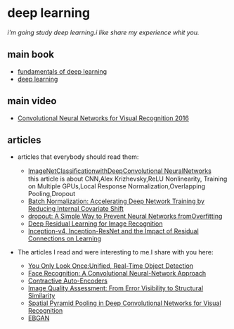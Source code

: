 deep learning
=============


*i'm going study deep learning.i like share my experience whit you.<br>*

main book
------------	
* [fundamentals of deep learning](https://universalflowuniversity.com/Books/Computer%20Programming/Machine%20Learning%20and%20Deep%20Learning/Fundamentals%20of%20Deep%20Learning_%20Designing%20Next-Generation%20Machine%20Intelligence%20Algorithms.pdf) <br>
* [deep learning](https://www.amazon.com/Deep-Learning-NONE-Ian-Goodfellow-ebook/dp/B01MRVFGX4)

main video
------------
* [Convolutional Neural Networks for Visual Recognition 2016](http://academictorrents.com/details/46c5af9e2075d9af06f280b55b65cf9b44eb9fe7)	

articles
------------
* articles that everybody should read them:
	* [ImageNetClassiﬁcationwithDeepConvolutional NeuralNetworks](https://papers.nips.cc/paper/4824-imagenet-classification-with-deep-convolutional-neural-networks.pdf)<br>
	this article is about CNN,Alex Krizhevsky,ReLU Nonlinearity, Training on Multiple GPUs,Local Response Normalization,Overlapping Pooling,Dropout
	* [Batch Normalization: Accelerating Deep Network Training by Reducing Internal Covariate Shift](https://arxiv.org/pdf/1502.03167.pdf%20http://arxiv.org/abs/1502.03167.pdf)
	* [dropout: A Simple Way to Prevent Neural Networks fromOverfitting](http://www.jmlr.org/papers/volume15/srivastava14a/srivastava14a.pdf?source=post_page---------------------------)
	* [Deep Residual Learning for Image Recognition](http://openaccess.thecvf.com/content_cvpr_2016/papers/He_Deep_Residual_Learning_CVPR_2016_paper.pdf)
	* [Inception-v4, Inception-ResNet and the Impact of Residual Connections on Learning](https://www.aaai.org/ocs/index.php/AAAI/AAAI17/paper/viewFile/14806/14311)

* The articles I read and were interesting to me.I share with you here:
	* [You Only Look Once:Unified, Real-Time Object Detection](https://www.cv-foundation.org/openaccess/content_cvpr_2016/papers/Redmon_You_Only_Look_CVPR_2016_paper.pdf)
	* [Face Recognition: A Convolutional Neural-Network Approach](http://www.cs.cmu.edu/afs/cs/user/bhiksha/WWW/courses/deeplearning/Fall.2016/pdfs/Lawrence_et_al.pdf)
	* [Contractive Auto-Encoders](https://icml.cc/2011/papers/455_icmlpaper.pdf)
	* [Image Quality Assessment: From Error Visibility to Structural Similarity](https://ece.uwaterloo.ca/~z70wang/publications/ssim.pdf)
	* [Spatial Pyramid Pooling in Deep Convolutional Networks for Visual Recognition](https://arxiv.org/pdf/1406.4729.pdf)
	* [ EBGAN](https://arxiv.org/pdf/1609.03126v2.pdf)

	
